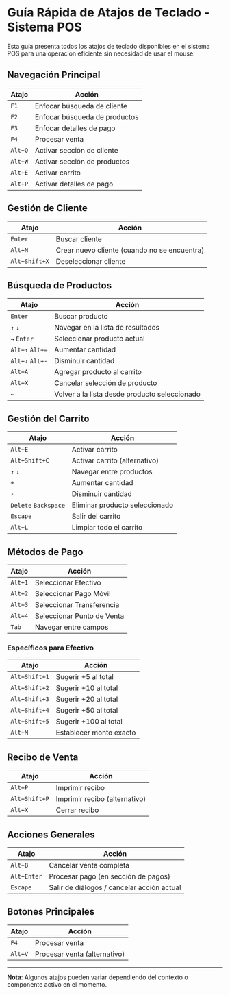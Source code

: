# Guía Rápida de Atajos de Teclado - Sistema POS

Esta guía presenta todos los atajos de teclado disponibles en el sistema POS para una operación eficiente sin necesidad de usar el mouse.

## Navegación Principal

| Atajo | Acción |
|-------|--------|
| `F1` | Enfocar búsqueda de cliente |
| `F2` | Enfocar búsqueda de productos |
| `F3` | Enfocar detalles de pago |
| `F4` | Procesar venta |
| `Alt+Q` | Activar sección de cliente |
| `Alt+W` | Activar sección de productos |
| `Alt+E` | Activar carrito |
| `Alt+P` | Activar detalles de pago |

## Gestión de Cliente

| Atajo | Acción |
|-------|--------|
| `Enter` | Buscar cliente |
| `Alt+N` | Crear nuevo cliente (cuando no se encuentra) |
| `Alt+Shift+X` | Deseleccionar cliente |

## Búsqueda de Productos

| Atajo | Acción |
|-------|--------|
| `Enter` | Buscar producto |
| `↑` `↓` | Navegar en la lista de resultados |
| `→` `Enter` | Seleccionar producto actual |
| `Alt+↑` `Alt+=` | Aumentar cantidad |
| `Alt+↓` `Alt+-` | Disminuir cantidad |
| `Alt+A` | Agregar producto al carrito |
| `Alt+X` | Cancelar selección de producto |
| `←` | Volver a la lista desde producto seleccionado |

## Gestión del Carrito

| Atajo | Acción |
|-------|--------|
| `Alt+E` | Activar carrito |
| `Alt+Shift+C` | Activar carrito (alternativo) |
| `↑` `↓` | Navegar entre productos |
| `+` | Aumentar cantidad |
| `-` | Disminuir cantidad |
| `Delete` `Backspace` | Eliminar producto seleccionado |
| `Escape` | Salir del carrito |
| `Alt+L` | Limpiar todo el carrito |

## Métodos de Pago

| Atajo | Acción |
|-------|--------|
| `Alt+1` | Seleccionar Efectivo |
| `Alt+2` | Seleccionar Pago Móvil |
| `Alt+3` | Seleccionar Transferencia |
| `Alt+4` | Seleccionar Punto de Venta |
| `Tab` | Navegar entre campos |

### Específicos para Efectivo

| Atajo | Acción |
|-------|--------|
| `Alt+Shift+1` | Sugerir +5 al total |
| `Alt+Shift+2` | Sugerir +10 al total |
| `Alt+Shift+3` | Sugerir +20 al total |
| `Alt+Shift+4` | Sugerir +50 al total |
| `Alt+Shift+5` | Sugerir +100 al total |
| `Alt+M` | Establecer monto exacto |

## Recibo de Venta

| Atajo | Acción |
|-------|--------|
| `Alt+P` | Imprimir recibo |
| `Alt+Shift+P` | Imprimir recibo (alternativo) |
| `Alt+X` | Cerrar recibo |

## Acciones Generales

| Atajo | Acción |
|-------|--------|
| `Alt+B` | Cancelar venta completa |
| `Alt+Enter` | Procesar pago (en sección de pagos) |
| `Escape` | Salir de diálogos / cancelar acción actual |

## Botones Principales

| Atajo | Acción |
|-------|--------|
| `F4` | Procesar venta |
| `Alt+V` | Procesar venta (alternativo) |

---

**Nota**: Algunos atajos pueden variar dependiendo del contexto o componente activo en el momento. 